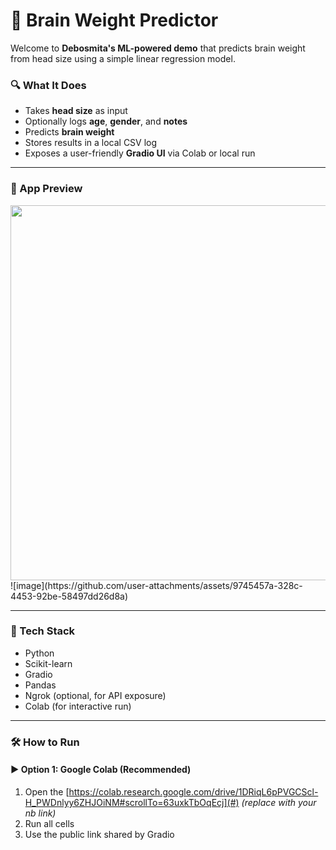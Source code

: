 # 🧠 Brain Weight Predictor

Welcome to **Debosmita's ML-powered demo** that predicts brain weight from head size using a simple linear regression model.

### 🔍 What It Does
- Takes **head size** as input
- Optionally logs **age**, **gender**, and **notes**
- Predicts **brain weight**
- Stores results in a local CSV log
- Exposes a user-friendly **Gradio UI** via Colab or local run

---

### 📸 App Preview
<img src="screenshot.png" width="600">
![image](https://github.com/user-attachments/assets/9745457a-328c-4453-92be-58497dd26d8a)

---

### 🧰 Tech Stack
- Python
- Scikit-learn
- Gradio
- Pandas
- Ngrok (optional, for API exposure)
- Colab (for interactive run)

---

### 🛠 How to Run
#### ▶️ Option 1: Google Colab (Recommended)
1. Open the [https://colab.research.google.com/drive/1DRiqL6pPVGCScl-H_PWDnlyy6ZHJOiNM#scrollTo=63uxkTbOqEcj](#) *(replace with your nb link)*
2. Run all cells
3. Use the public link shared by Gradio

